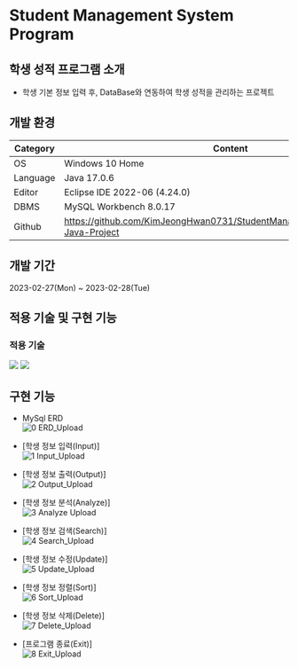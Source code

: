 # Student Management System Program

## 학생 성적 프로그램 소개
- 학생 기본 정보 입력 후, DataBase와 연동하여 학생 성적을 관리하는 프로젝트

## 개발 환경
| Category | Content |
| --- | --- |
| OS | Windows 10 Home |
| Language | Java 17.0.6 |
| Editor | Eclipse IDE 2022-06 (4.24.0) |
| DBMS | MySQL Workbench 8.0.17 |
| Github | https://github.com/KimJeongHwan0731/StudentManagementSystemProgram-Java-Project |

## 개발 기간
2023-02-27(Mon) ~ 2023-02-28(Tue)

## 적용 기술 및 구현 기능

### 적용 기술
<img src="https://img.shields.io/badge/-Java-orange">
<img src="https://img.shields.io/badge/-MySql-blue">

## 구현 기능
- MySql ERD  
![0  ERD_Upload](https://user-images.githubusercontent.com/126849373/224491089-28c1efbb-5d56-47a4-ae14-c5eff34d1875.PNG)

- [학생 정보 입력(Input)]  
![1  Input_Upload](https://user-images.githubusercontent.com/126849373/224525094-56e00c7e-d80f-430b-88ce-2b3b1efb0a07.gif)

- [학생 정보 출력(Output)]      
![2  Output_Upload](https://user-images.githubusercontent.com/126849373/224525097-d051e856-e6d8-435e-83a9-de9be8529276.gif)

- [학생 정보 분석(Analyze)]        
![3  Analyze Upload](https://user-images.githubusercontent.com/126849373/224525098-e9ff0b90-790b-4bac-8e61-8306d12ae270.gif)

- [학생 정보 검색(Search)]          
![4  Search_Upload](https://user-images.githubusercontent.com/126849373/224525100-e418e147-0838-481d-bf08-f62471eada80.gif)

- [학생 정보 수정(Update)]    
![5  Update_Upload](https://user-images.githubusercontent.com/126849373/224525102-3f9e4691-d0d9-4f4e-b2d0-e4e25dbf83c4.gif)

- [학생 정보 정렬(Sort)]    
![6  Sort_Upload](https://user-images.githubusercontent.com/126849373/224525103-0d80eb63-d170-4913-a9bd-1d1cf5620854.gif)

- [학생 정보 삭제(Delete)]    
![7  Delete_Upload](https://user-images.githubusercontent.com/126849373/224525105-599045d3-69ba-4588-9ae0-5af368310aa7.gif)

- [프로그램 종료(Exit)]    
![8  Exit_Upload](https://user-images.githubusercontent.com/126849373/224525106-7d01e925-4ba0-434e-b638-6af6eb55574f.gif)
